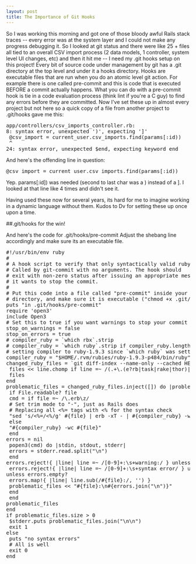 ```yaml
---
layout: post
title: The Importance of Git Hooks
---
```

So I was working this morning and got one of those bloody awful Rails stack traces -- every error was at the system layer and I could not make any progress debugging it.  So I looked at git status and there were like 25 + files all tied to an overall CSV import process (2 data models, 1 controller, system level UI changes, etc) and then it hit me -- I need my .git hooks setup on this project!  Every bit of source code under management by git has a .git directory at the top level and under it a hooks directory.  Hooks are executable files that are run when you do an atomic level git action.  For example there is one called pre-commit and this is code that is executed BEFORE a commit actually happens.  What you can do with a pre-commit hook is tie in a code evaluation process (think lint if you're a C guy) to find any errors before they are committed.  Now I've set these up in almost every project but not here so a quick copy of a file from another project to .git/hooks gave me this:

<pre>
app/controllers/csv_imports_controller.rb:
8: syntax error, unexpected ')', expecting ']'
 @csv_import = current_user.csv_imports.find(params[:id))
 ^
24: syntax error, unexpected $end, expecting keyword_end
</pre>

And here's the offending line in question:

<pre>
@csv_import = current_user.csv_imports.find(params[:id))
</pre>


Yep.  params[:id]) was needed (second to last char was a ) instead of a ].  I looked at that line like 4 times and didn't see it.

Having used these now for several years, its hard for me to imagine working in a dynamic language without them.  Kudos to Dv for setting these up once upon a time.

##.git/hooks for the win!

And here's the code for .git/hooks/pre-commit  Adjust the shebang line accordingly and make sure its an executable file.

<pre>
#!/usr/bin/env ruby
#
# A hook script to verify that only syntactically valid ruby code is commited.
# Called by git-commit with no arguments. The hook should
# exit with non-zero status after issuing an appropriate message if
# it wants to stop the commit.
#
# Put this code into a file called "pre-commit" inside your .git/hooks
# directory, and make sure it is executable ("chmod +x .git/hooks/pre-commit")
puts "in .git/hooks/pre-commit"
require 'open3'
include Open3
# Set this to true if you want warnings to stop your commit
stop_on_warnings = false
stop_on_errors = true
# compiler_ruby = `which rbx`.strip
# compiler_ruby = `which ruby`.strip if compiler_ruby.length == 0
# setting compiler to ruby-1.9.3 since `which ruby` was setting it to 1.8.7
compiler_ruby = "$HOME/.rvm/rubies/ruby-1.9.3-p484/bin/ruby"
changed_ruby_files = `git diff-index --name-only --cached HEAD`.split("\n").inject([]) do |files, line|
 files << line.chomp if line =~ /(.+\.(e?rb|task|rake|thor)|[Rr]akefile|[Tt]horfile)/
 files
end
problematic_files = changed_ruby_files.inject([]) do |problematic_files, file|
 if File.readable? file
 cmd = if file =~ /\.erb\z/
 # Set trim mode to "-", just as Rails does
 # Replacing all <%= tags with <% for the syntax check
 "sed 's/<%=/<%/g' #{file} | erb -xT - | #{compiler_ruby} -wc"
 else
 "#{compiler_ruby} -wc #{file}"
 end
errors = nil
 popen3(cmd) do |stdin, stdout, stderr|
 errors = stderr.read.split("\n")
 end
errors.reject!{ |line| line =~ /[0-9]+:\s+warning:/ } unless stop_on_warnings
 errors.reject!{ |line| line =~ /[0-9]+:\s+syntax error/ } unless stop_on_errors
unless errors.empty?
 errors.map!{ |line| line.sub(/#{file}:/, '') }
 problematic_files << "#{file}:\n#{errors.join("\n")}"
 end
 end
problematic_files
end
if problematic_files.size > 0
 $stderr.puts problematic_files.join("\n\n")
 exit 1
else
 puts "no syntax errors"
 # All is well
 exit 0
end
</pre>
